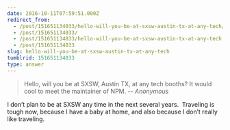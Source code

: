 ```yaml
---
date: 2016-10-11T07:59:51.000Z
redirect_from:
  - /post/151651134033/hello-will-you-be-at-sxsw-austin-tx-at-any-tech/
  - /post/151651134033/
  - /post/151651134033/hello-will-you-be-at-sxsw-austin-tx-at-any-tech
  - /post/151651134033
slug: hello-will-you-be-at-sxsw-austin-tx-at-any-tech
tumblrid: 151651134033
type: answer
---
```

> Hello, will you be at SXSW, Austin TX, at any tech booths? It would cool to meet the maintainer of NPM.
-- _Anonymous_

<p>I don’t plan to be at SXSW any time in the next several years.  Traveling is tough now, because I have a baby at home, and also because I don’t really like traveling.</p>

